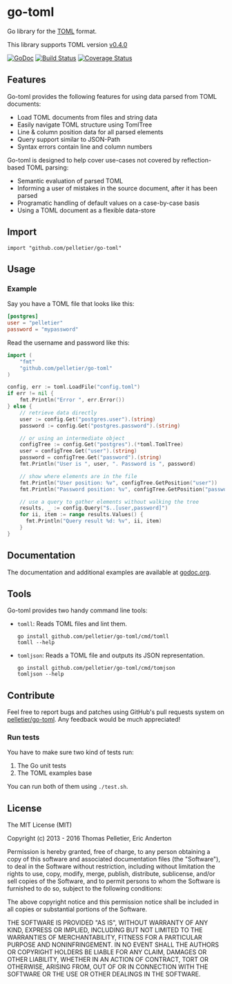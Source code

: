 # go-toml

Go library for the [TOML](https://github.com/mojombo/toml) format.

This library supports TOML version
[v0.4.0](https://github.com/toml-lang/toml/blob/master/versions/en/toml-v0.4.0.md)

[![GoDoc](https://godoc.org/github.com/pelletier/go-toml?status.svg)](http://godoc.org/github.com/pelletier/go-toml)
[![Build Status](https://travis-ci.org/pelletier/go-toml.svg?branch=master)](https://travis-ci.org/pelletier/go-toml)
[![Coverage Status](https://coveralls.io/repos/github/pelletier/go-toml/badge.svg?branch=master)](https://coveralls.io/github/pelletier/go-toml?branch=master)

## Features

Go-toml provides the following features for using data parsed from TOML documents:

* Load TOML documents from files and string data
* Easily navigate TOML structure using TomlTree
* Line & column position data for all parsed elements
* Query support similar to JSON-Path
* Syntax errors contain line and column numbers

Go-toml is designed to help cover use-cases not covered by reflection-based TOML parsing:

* Semantic evaluation of parsed TOML
* Informing a user of mistakes in the source document, after it has been parsed
* Programatic handling of default values on a case-by-case basis
* Using a TOML document as a flexible data-store

## Import

    import "github.com/pelletier/go-toml"

## Usage

### Example

Say you have a TOML file that looks like this:

```toml
[postgres]
user = "pelletier"
password = "mypassword"
```

Read the username and password like this:

```go
import (
    "fmt"
    "github.com/pelletier/go-toml"
)

config, err := toml.LoadFile("config.toml")
if err != nil {
    fmt.Println("Error ", err.Error())
} else {
    // retrieve data directly
    user := config.Get("postgres.user").(string)
    password := config.Get("postgres.password").(string)

    // or using an intermediate object
    configTree := config.Get("postgres").(*toml.TomlTree)
    user = configTree.Get("user").(string)
    password = configTree.Get("password").(string)
    fmt.Println("User is ", user, ". Password is ", password)

    // show where elements are in the file
    fmt.Println("User position: %v", configTree.GetPosition("user"))
    fmt.Println("Password position: %v", configTree.GetPosition("password"))

    // use a query to gather elements without walking the tree
    results, _ := config.Query("$..[user,password]")
    for ii, item := range results.Values() {
      fmt.Println("Query result %d: %v", ii, item)
    }
}
```

## Documentation

The documentation and additional examples are available at
[godoc.org](http://godoc.org/github.com/pelletier/go-toml).

## Tools

Go-toml provides two handy command line tools:

* `tomll`: Reads TOML files and lint them.

    ```
    go install github.com/pelletier/go-toml/cmd/tomll
    tomll --help
    ```
* `tomljson`: Reads a TOML file and outputs its JSON representation.

    ```
    go install github.com/pelletier/go-toml/cmd/tomjson
    tomljson --help
    ```

## Contribute

Feel free to report bugs and patches using GitHub's pull requests system on
[pelletier/go-toml](https://github.com/pelletier/go-toml). Any feedback would be
much appreciated!

### Run tests

You have to make sure two kind of tests run:

1. The Go unit tests
2. The TOML examples base

You can run both of them using `./test.sh`.

## License

The MIT License (MIT)

Copyright (c) 2013 - 2016 Thomas Pelletier, Eric Anderton

Permission is hereby granted, free of charge, to any person obtaining a copy
of this software and associated documentation files (the "Software"), to deal
in the Software without restriction, including without limitation the rights
to use, copy, modify, merge, publish, distribute, sublicense, and/or sell
copies of the Software, and to permit persons to whom the Software is
furnished to do so, subject to the following conditions:

The above copyright notice and this permission notice shall be included in all
copies or substantial portions of the Software.

THE SOFTWARE IS PROVIDED "AS IS", WITHOUT WARRANTY OF ANY KIND, EXPRESS OR
IMPLIED, INCLUDING BUT NOT LIMITED TO THE WARRANTIES OF MERCHANTABILITY,
FITNESS FOR A PARTICULAR PURPOSE AND NONINFRINGEMENT. IN NO EVENT SHALL THE
AUTHORS OR COPYRIGHT HOLDERS BE LIABLE FOR ANY CLAIM, DAMAGES OR OTHER
LIABILITY, WHETHER IN AN ACTION OF CONTRACT, TORT OR OTHERWISE, ARISING FROM,
OUT OF OR IN CONNECTION WITH THE SOFTWARE OR THE USE OR OTHER DEALINGS IN THE
SOFTWARE.


